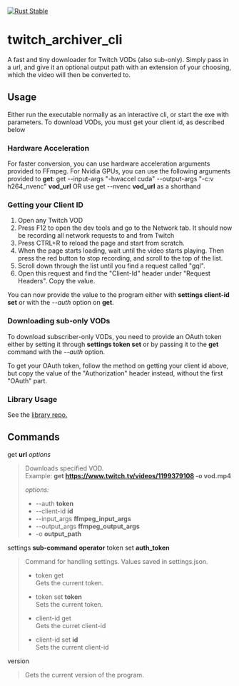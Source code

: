 [![Rust Stable](https://github.com/F0903/twitch_archiver_cli/actions/workflows/rust.yml/badge.svg)](https://github.com/F0903/twitch_archiver_cli/actions/workflows/rust.yml)

# twitch_archiver_cli

A fast and tiny downloader for Twitch VODs (also sub-only).
Simply pass in a url, and give it an optional output path with an extension of your choosing, which the video will then be converted to.

## Usage

Either run the executable normally as an interactive cli, or start the exe with parameters.
To download VODs, you must get your client id, as described below

### Hardware Acceleration

For faster conversion, you can use hardware acceleration arguments provided to FFmpeg.
For Nvidia GPUs, you can use the following arguments provided to **get**:
get --input-args "-hwaccel cuda" --output-args "-c:v h264_nvenc" **vod_url**
OR use get --nvenc **vod_url** as a shorthand

### Getting your Client ID

1. Open any Twitch VOD
2. Press F12 to open the dev tools and go to the Network tab. It should now be recording all network requests to and from Twitch
3. Press CTRL+R to reload the page and start from scratch.
4. When the page starts loading, wait until the video starts playing. Then press the red button to stop recording, and scroll to the top of the list.
5. Scroll down through the list until you find a request called "gql".
6. Open this request and find the "Client-Id" header under "Request Headers". Copy the value.

You can now provide the value to the program either with **settings client-id set** or with the _--auth_ option on **get**.

### Downloading sub-only VODs

To download subscriber-only VODs, you need to provide an OAuth token either by setting it through **settings token set** or by passing it to the **get** command with the _--auth_ option.

To get your OAuth token, follow the method on getting your client id above, but copy the value of the "Authorization" header instead, without the first "OAuth" part.

### Library Usage

See the [library repo.](https://github.com/F0903/twitch_archiver)

## Commands

get **url** _options_

> Downloads specified VOD.  
> Example: **get <https://www.twitch.tv/videos/1199379108> -o vod.mp4**
>
> _options:_
>
> - --auth **token**
> - --client-id **id**
> - --input_args **ffmpeg_input_args**
> - --output_args **ffmpeg_output_args**
> - -o **output_path**

settings **sub-command** **operator** token set **auth_token**

> Command for handling settings. Values saved in settings.json.
>
> - token get  
>   Gets the current token.
>
> - token set **token**  
>   Sets the current token.
>
> - client-id get  
>   Gets the curret client-id
>
> - client-id set **id**  
>   Sets the current client-id

version

> Gets the current version of the program.
